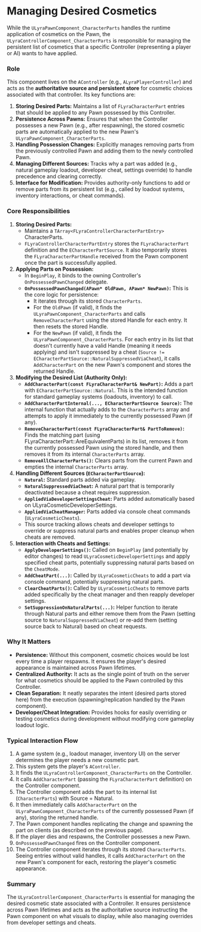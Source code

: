 # Managing Desired Cosmetics

While the `ULyraPawnComponent_CharacterParts` handles the runtime application of cosmetics on the Pawn, the `ULyraControllerComponent_CharacterParts` is responsible for managing the persistent list of cosmetics that a specific Controller (representing a player or AI) wants to have applied.

### Role

This component lives on the `AController` (e.g., `ALyraPlayerController`) and acts as the **authoritative source and persistent store** for cosmetic choices associated with that controller. Its key functions are:

1. **Storing Desired Parts:** Maintains a list of `FLyraCharacterPart` entries that should be applied to any Pawn possessed by this Controller.
2. **Persistence Across Pawns:** Ensures that when the Controller possesses a new Pawn (e.g., after respawning), the stored cosmetic parts are automatically applied to the new Pawn's `ULyraPawnComponent_CharacterParts`.
3. **Handling Possession Changes:** Explicitly manages removing parts from the previously controlled Pawn and adding them to the newly controlled Pawn.
4. **Managing Different Sources:** Tracks why a part was added (e.g., natural gameplay loadout, developer cheat, settings override) to handle precedence and clearing correctly.
5. **Interface for Modification:** Provides authority-only functions to add or remove parts from its persistent list (e.g., called by loadout systems, inventory interactions, or cheat commands).

### Core Responsibilities

1. **Storing Desired Parts:**
   * Maintains a `TArray<FLyraControllerCharacterPartEntry>` CharacterParts.
   * `FLyraControllerCharacterPartEntry` stores the `FLyraCharacterPart` definition and the `ECharacterPartSource`. It also temporarily stores the `FLyraCharacterPartHandle` received from the Pawn component once the part is successfully applied.
2. **Applying Parts on Possession:**
   * In `BeginPlay`, it binds to the owning Controller's `OnPossessedPawnChanged` delegate.
   * **`OnPossessedPawnChanged(APawn* OldPawn, APawn* NewPawn)`:** This is the core logic for persistence:
     * It iterates through its stored `CharacterParts`.
     * For the `OldPawn` (if valid), it finds the `ULyraPawnComponent_CharacterParts` and calls `RemoveCharacterPart` using the stored Handle for each entry. It then resets the stored Handle.
     * For the `NewPawn` (if valid), it finds the `ULyraPawnComponent_CharacterParts`. For each entry in its list that doesn't currently have a valid Handle (meaning it needs applying) and isn't suppressed by a cheat (`Source != ECharacterPartSource::NaturalSuppressedViaCheat`), it calls `AddCharacterPart` on the new Pawn's component and stores the returned Handle.
3. **Modifying the Desired List (Authority Only):**
   * **`AddCharacterPart(const FLyraCharacterPart& NewPart)`:** Adds a part with `ECharacterPartSource::Natural`. This is the intended function for standard gameplay systems (loadouts, inventory) to call.
   * **`AddCharacterPartInternal(..., ECharacterPartSource Source)`:** The internal function that actually adds to the `CharacterParts` array and attempts to apply it immediately to the currently possessed Pawn (if any).
   * **`RemoveCharacterPart(const FLyraCharacterPart& PartToRemove)`:** Finds the matching part (using FLyraCharacterPart::AreEquivalentParts) in its list, removes it from the currently possessed Pawn using the stored handle, and then removes it from its internal `CharacterParts` array.
   * **`RemoveAllCharacterParts()`:** Clears parts from the current Pawn and empties the internal `CharacterParts` array.
4. **Handling Different Sources (`ECharacterPartSource`):**
   * **`Natural`:** Standard parts added via gameplay.
   * **`NaturalSuppressedViaCheat`:** A natural part that is temporarily deactivated because a cheat requires suppression.
   * **`AppliedViaDeveloperSettingsCheat`:** Parts added automatically based on ULyraCosmeticDeveloperSettings.
   * **`AppliedViaCheatManager`:** Parts added via console cheat commands (`ULyraCosmeticCheats`).
   * This source tracking allows cheats and developer settings to override or suppress natural parts and enables proper cleanup when cheats are removed.
5. **Interaction with Cheats and Settings:**
   * **`ApplyDeveloperSettings()`:** Called on `BeginPlay` (and potentially by editor changes) to read `ULyraCosmeticDeveloperSettings` and apply specified cheat parts, potentially suppressing natural parts based on the `CheatMode`.
   * **`AddCheatPart(...)`:** Called by `ULyraCosmeticCheats` to add a part via console command, potentially suppressing natural parts.
   * **`ClearCheatParts()`:** Called by `ULyraCosmeticCheats` to remove parts added specifically by the cheat manager and then reapply developer settings.
   * **`SetSuppressionOnNaturalParts(...)`:** Helper function to iterate through Natural parts and either remove them from the Pawn (setting source to `NaturalSuppressedViaCheat`) or re-add them (setting source back to Natural) based on cheat requests.

### Why It Matters

* **Persistence:** Without this component, cosmetic choices would be lost every time a player respawns. It ensures the player's desired appearance is maintained across Pawn lifetimes.
* **Centralized Authority:** It acts as the single point of truth on the server for what cosmetics should be applied to the Pawn controlled by this Controller.
* **Clean Separation:** It neatly separates the intent (desired parts stored here) from the execution (spawning/replication handled by the Pawn component).
* **Developer/Cheat Integration:** Provides hooks for easily overriding or testing cosmetics during development without modifying core gameplay loadout logic.

### Typical Interaction Flow

1. A game system (e.g., loadout manager, inventory UI) on the server determines the player needs a new cosmetic part.
2. This system gets the player's `AController`.
3. It finds the `ULyraControllerComponent_CharacterParts` on the Controller.
4. It calls `AddCharacterPart` (passing the `FLyraCharacterPart` definition) on the Controller component.
5. The Controller component adds the part to its internal list (`CharacterParts`) with Source = Natural.
6. It then immediately calls `AddCharacterPart` on the `ULyraPawnComponent_CharacterParts` of the currently possessed Pawn (if any), storing the returned handle.
7. The Pawn component handles replicating the change and spawning the part on clients (as described on the previous page).
8. If the player dies and respawns, the Controller possesses a new Pawn.
9. `OnPossessedPawnChanged` fires on the Controller component.
10. The Controller component iterates through its stored `CharacterParts`. Seeing entries without valid handles, it calls `AddCharacterPart` on the new Pawn's component for each, restoring the player's cosmetic appearance.

### Summary

The `ULyraControllerComponent_CharacterParts` is essential for managing the desired cosmetic state associated with a Controller. It ensures persistence across Pawn lifetimes and acts as the authoritative source instructing the Pawn component on what visuals to display, while also managing overrides from developer settings and cheats.

